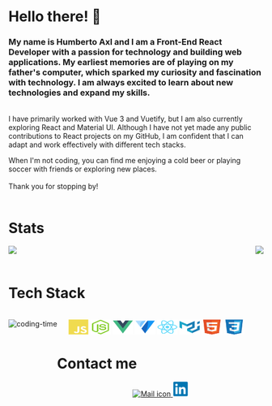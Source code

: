 # Hello there! 👋
### My name is Humberto Axl and I am a Front-End React Developer with a passion for technology and building web applications. My earliest memories are of playing on my father's computer, which sparked my curiosity and fascination with technology. I am always excited to learn about new technologies and expand my skills.
<br>
I have primarily worked with Vue 3 and Vuetify, but I am also currently exploring React and Material UI. Although I have not yet made any public contributions to React projects on my GitHub, I am confident that I can adapt and work effectively with different tech stacks.

When I'm not coding, you can find me enjoying a cold beer or playing soccer with friends or exploring new places.
<br>
<br>
Thank you for stopping by!
<br>
<br>
# Stats

<div>
  <img height="180em" src="https://github-readme-stats.vercel.app/api?username=humbertoaxl&show_icons=true&theme=react" />
  <img align="right" height="180em" src="https://github-readme-stats.vercel.app/api/top-langs/?username=humbertoaxl&layout=compact&theme=react" />
</div>
<br>
 
# Tech Stack
<div align="center"> 
  <div style="display: inline_block"><br>
    <img align="left" height="250" alt="coding-time" src="code.gif">
    <img align="center" height="30" width="40" alt="js-icon" src="https://raw.githubusercontent.com/devicons/devicon/master/icons/javascript/javascript-plain.svg">
    <img align="center" height="30" width="40" alt="nodejs-icon" src="https://raw.githubusercontent.com/devicons/devicon/master/icons/nodejs/nodejs-original.svg">
    <img align="center" height="30" width="40" alt="vue-icon" src="https://raw.githubusercontent.com/devicons/devicon/master/icons/vuejs/vuejs-original.svg">
    <img align="center" height="30" width="40" alt="vuetify-icon" src="https://raw.githubusercontent.com/devicons/devicon/master/icons/vuetify/vuetify-original.svg">
    <img align="center" height="30" width="40" alt="react-icon" src="https://raw.githubusercontent.com/devicons/devicon/master/icons/react/react-original.svg">
    <img align="center" height="30" width="40" alt="material-ui-icon" src="https://raw.githubusercontent.com/devicons/devicon/master/icons/materialui/materialui-original.svg">
    <img align="center" height="30" width="40" alt="html-icon" src="https://raw.githubusercontent.com/devicons/devicon/master/icons/html5/html5-original.svg">
    <img align="center" height="30" width="40" alt="css-icon" src="https://raw.githubusercontent.com/devicons/devicon/master/icons/css3/css3-original.svg">
  </div>
</div>
    
  
# Contact me
<div align="center"> 
  <a href = "mailto: humbertoaxl@gmail.com">
    <img alt="Mail icon" src="https://upload.wikimedia.org/wikipedia/commons/thumb/7/7e/Gmail_icon_%282020%29.svg/2560px-Gmail_icon_%282020%29.svg.png" height="28">
  </a>
  <a href = "https://www.linkedin.com/in/humbertoaxl/">
    <img alt="Linkedin icon" src="https://raw.githubusercontent.com/devicons/devicon/master/icons/linkedin/linkedin-original.svg" height="30">
  </a>
</div>
